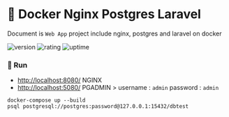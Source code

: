 # 🎉 Docker Nginx Postgres Laravel

Document is `Web App` project include nginx, postgres and laravel on docker

![version](https://img.shields.io/badge/version-1.0-blue)
![rating](https://img.shields.io/badge/rating-★★★★★-yellow)
![uptime](https://img.shields.io/badge/uptime-100%25-brightgreen)

### 🥈 Run

- [http://localhost:8080/](http://localhost:8080/) NGINX
- [http://localhost:5080/](http://localhost:5080/) PGADMIN > username : `admin` password : `admin`

```shell
docker-compose up --build
psql postgresql://postgres:password@127.0.0.1:15432/dbtest
```
